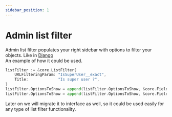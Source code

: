 ```yaml
---
sidebar_position: 1
---
```


# Admin list filter

Admin list filter populates your right sidebar with options to filter your objects. Like in [Django](https://www.dothedev.com/blog/django-admin-list_filter/)  
An example of how it could be used.
```go
listFilter := &core.ListFilter{
	URLFilteringParam: "IsSuperUser__exact",
	Title:             "Is super user ?",
}
listFilter.OptionsToShow = append(listFilter.OptionsToShow, &core.FieldChoice{DisplayAs: "Yes", Value: true})
listFilter.OptionsToShow = append(listFilter.OptionsToShow, &core.FieldChoice{DisplayAs: "No", Value: false})
```
Later on we will migrate it to interface as well, so it could be used easily for any type of list filter functionality.

